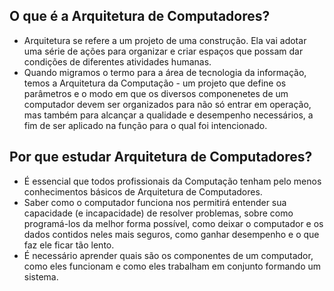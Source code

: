 ## O que é a Arquitetura de Computadores?

- Arquitetura se refere a um projeto de uma construção. Ela vai adotar uma série de ações para organizar e criar espaços que possam dar condições de diferentes atividades humanas.
- Quando migramos o termo para a área de tecnologia da informação, temos a Arquitetura da Computação - um projeto que define os parâmetros e o modo em que os diversos componenetes de um computador devem ser organizados para não só entrar em operação, mas também para alcançar a qualidade e desempenho necessários, a fim de ser aplicado na função para o qual foi intencionado.

## Por que estudar Arquitetura de Computadores?

- É essencial que todos profissionais da Computação tenham pelo menos conhecimentos básicos de Arquitetura de Computadores.
- Saber como o computador funciona nos permitirá entender sua capacidade (e incapacidade) de resolver problemas, sobre como programá-los da melhor forma possível, como deixar o computador e os dados contidos neles mais seguros, como ganhar desempenho e o que faz ele ficar tão lento.
- É necessário aprender quais são os componentes de um computador, como eles funcionam e como eles trabalham em conjunto formando um sistema.